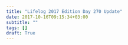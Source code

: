 ```yaml
---
title: "Lifelog 2017 Edition Day 270 Update"
date: 2017-10-16T09:15:34+03:00
subtitle: ""
tags: []
draft: True
---
```

